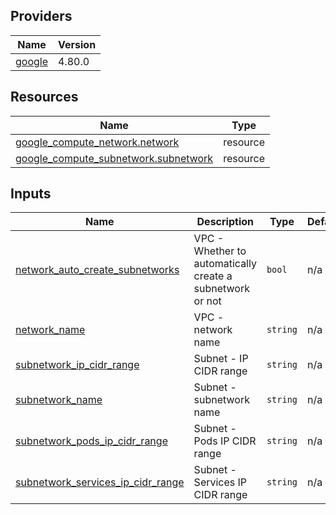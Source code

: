 <!-- BEGIN_TF_DOCS -->


## Providers

| Name | Version |
|------|---------|
| <a name="provider_google"></a> [google](#provider\_google) | 4.80.0 |

## Resources

| Name | Type |
|------|------|
| [google_compute_network.network](https://registry.terraform.io/providers/hashicorp/google/latest/docs/resources/compute_network) | resource |
| [google_compute_subnetwork.subnetwork](https://registry.terraform.io/providers/hashicorp/google/latest/docs/resources/compute_subnetwork) | resource |

## Inputs

| Name | Description | Type | Default | Required |
|------|-------------|------|---------|:--------:|
| <a name="input_network_auto_create_subnetworks"></a> [network\_auto\_create\_subnetworks](#input\_network\_auto\_create\_subnetworks) | VPC - Whether to automatically create a subnetwork or not | `bool` | n/a | yes |
| <a name="input_network_name"></a> [network\_name](#input\_network\_name) | VPC - network name | `string` | n/a | yes |
| <a name="input_subnetwork_ip_cidr_range"></a> [subnetwork\_ip\_cidr\_range](#input\_subnetwork\_ip\_cidr\_range) | Subnet - IP CIDR range | `string` | n/a | yes |
| <a name="input_subnetwork_name"></a> [subnetwork\_name](#input\_subnetwork\_name) | Subnet - subnetwork name | `string` | n/a | yes |
| <a name="input_subnetwork_pods_ip_cidr_range"></a> [subnetwork\_pods\_ip\_cidr\_range](#input\_subnetwork\_pods\_ip\_cidr\_range) | Subnet - Pods IP CIDR range | `string` | n/a | yes |
| <a name="input_subnetwork_services_ip_cidr_range"></a> [subnetwork\_services\_ip\_cidr\_range](#input\_subnetwork\_services\_ip\_cidr\_range) | Subnet - Services IP CIDR range | `string` | n/a | yes |
<!-- END_TF_DOCS -->
